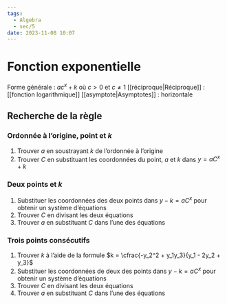 ```yaml
---
tags:
  - Algebra
  - sec/5
date: 2023-11-08 10:07
---
```


# Fonction exponentielle

Forme générale : $ac^x + k$ où $c > 0$ et $c \ne 1$
[[réciproque|Réciproque]] : [[fonction logarithmique]]
[[asymptote|Asymptotes]] : horizontale

## Recherche de la règle

### Ordonnée à l’origine, point et $k$

1. Trouver $a$ en soustrayant $k$ de l’ordonnée à l’origine
2. Trouver $C$ en substituant les coordonnées du point, $a$ et $k$ dans $y = aC^x + k$

### Deux points et $k$

1. Substituer les coordonnées des deux points dans $y - k = aC^x$ pour obtenir un système d’équations
2. Trouver $C$ en divisant les deux équations
3. Trouver $a$ en substituant $C$ dans l’une des équations

### Trois points consécutifs

1. Trouver $k$ à l’aide de la formule $k = \cfrac{-y_2^2 + y_1y_3}{y_1 - 2y_2 + y_3}$
2. Substituer les coordonnées de deux des points dans $y - k = aC^x$ pour obtenir un système d’équations
3. Trouver $C$ en divisant les deux équations
4. Trouver $a$ en substituant $C$ dans l’une des équations